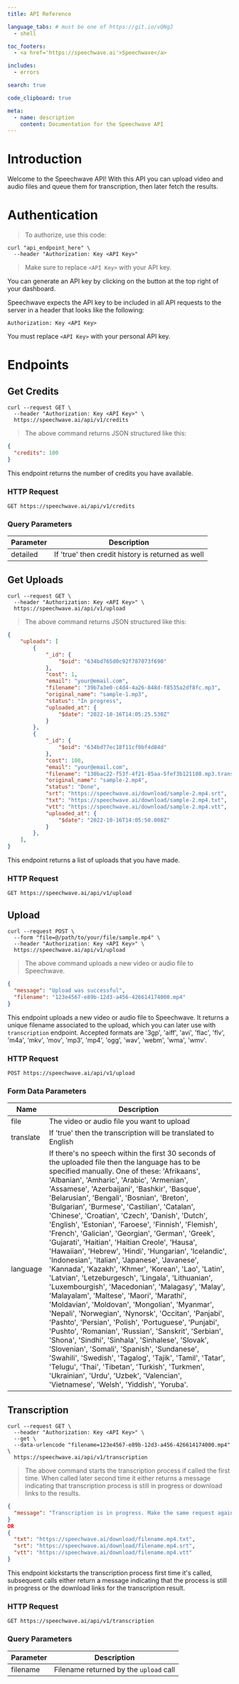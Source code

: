 ```yaml
---
title: API Reference

language_tabs: # must be one of https://git.io/vQNgJ
  - shell

toc_footers:
  - <a href='https://speechwave.ai'>Speechwave</a>

includes:
  - errors

search: true

code_clipboard: true

meta:
  - name: description
    content: Documentation for the Speechwave API
---
```


# Introduction

Welcome to the Speechwave API! With this API you can upload video and audio files and queue them for transcription, then later fetch the results.

# Authentication

> To authorize, use this code:

```shell
curl "api_endpoint_here" \
  --header "Authorization: Key <API Key>"
```

> Make sure to replace `<API Key>` with your API key.

You can generate an API key by clicking on the button at the top right of your dashboard.

Speechwave expects the API key to be included in all API requests to the server in a header that looks like the following:

`Authorization: Key <API Key>`

<aside class="notice">
You must replace <code>&lt;API Key&gt;</code> with your personal API key.
</aside>

# Endpoints

## Get Credits

```shell
curl --request GET \
  --header "Authorization: Key <API Key>" \
  https://speechwave.ai/api/v1/credits
```

> The above command returns JSON structured like this:

```json
{
  "credits": 100
}
```

This endpoint returns the number of credits you have available.

### HTTP Request

`GET https://speechwave.ai/api/v1/credits`

### Query Parameters

Parameter | Description
--------- | -----------
detailed | If 'true' then credit history is returned as well

## Get Uploads

```shell
curl --request GET \
  --header "Authorization: Key <API Key>" \
  https://speechwave.ai/api/v1/upload
```

> The above command returns JSON structured like this:

```json
{
    "uploads": [
        {
            "_id": {
                "$oid": "634bd765d0c92f787073f690"
            },
            "cost": 1,
            "email": "your@email.com",
            "filename": "39b7a3e0-c4d4-4a26-848d-f8535a2df8fc.mp3",
            "original_name": "sample-1.mp3",
            "status": "In progress",
            "uploaded_at": {
                "$date": "2022-10-16T14:05:25.530Z"
            }
        },
        {
            "_id": {
                "$oid": "634bd77ec18f11cf0bf4d84d"
            },
            "cost": 100,
            "email": "your@email.com",
            "filename": "130bac22-f53f-4f21-85aa-5fef3b121108.mp3.translate",
            "original_name": "sample-2.mp4",
            "status": "Done",
            "srt": "https://speechwave.ai/download/sample-2.mp4.srt",
            "txt": "https://speechwave.ai/download/sample-2.mp4.txt",
            "vtt": "https://speechwave.ai/download/sample-2.mp4.vtt",
            "uploaded_at": {
                "$date": "2022-10-16T14:05:50.008Z"
            }
        },
    ],
}
```

This endpoint returns a list of uploads that you have made.

### HTTP Request

`GET https://speechwave.ai/api/v1/upload`

## Upload

```shell
curl --request POST \
  --form "file=@/path/to/your/file/sample.mp4" \
  --header "Authorization: Key <API Key>" \
  https://speechwave.ai/api/v1/upload
```

> The above command uploads a new video or audio file to Speechwave.

```json
{
  "message": "Upload was successful",
  "filename": "123e4567-e89b-12d3-a456-426614174000.mp4"
}
```

This endpoint uploads a new video or audio file to Speechwave. It returns a unique filename associated to the upload, which you can later use with `transcription` endpoint. Accepted formats are '3gp', 'aiff', 'avi', 'flac', 'flv', 'm4a', 'mkv', 'mov', 'mp3', 'mp4', 'ogg', 'wav', 'webm', 'wma', 'wmv'.

### HTTP Request

`POST https://speechwave.ai/api/v1/upload`

### Form Data Parameters

Name | Description
--------- | -----------
file | The video or audio file you want to upload
translate | If 'true' then the transcription will be translated to English
language | If there's no speech within the first 30 seconds of the uploaded file then the language has to be specified manually. One of these: 'Afrikaans', 'Albanian', 'Amharic', 'Arabic', 'Armenian', 'Assamese', 'Azerbaijani', 'Bashkir', 'Basque', 'Belarusian', 'Bengali', 'Bosnian', 'Breton', 'Bulgarian', 'Burmese', 'Castilian', 'Catalan', 'Chinese', 'Croatian', 'Czech', 'Danish', 'Dutch', 'English', 'Estonian', 'Faroese', 'Finnish', 'Flemish', 'French', 'Galician', 'Georgian', 'German', 'Greek', 'Gujarati', 'Haitian', 'Haitian Creole', 'Hausa', 'Hawaiian', 'Hebrew', 'Hindi', 'Hungarian', 'Icelandic', 'Indonesian', 'Italian', 'Japanese', 'Javanese', 'Kannada', 'Kazakh', 'Khmer', 'Korean', 'Lao', 'Latin', 'Latvian', 'Letzeburgesch', 'Lingala', 'Lithuanian', 'Luxembourgish', 'Macedonian', 'Malagasy', 'Malay', 'Malayalam', 'Maltese', 'Maori', 'Marathi', 'Moldavian', 'Moldovan', 'Mongolian', 'Myanmar', 'Nepali', 'Norwegian', 'Nynorsk', 'Occitan', 'Panjabi', 'Pashto', 'Persian', 'Polish', 'Portuguese', 'Punjabi', 'Pushto', 'Romanian', 'Russian', 'Sanskrit', 'Serbian', 'Shona', 'Sindhi', 'Sinhala', 'Sinhalese', 'Slovak', 'Slovenian', 'Somali', 'Spanish', 'Sundanese', 'Swahili', 'Swedish', 'Tagalog', 'Tajik', 'Tamil', 'Tatar', 'Telugu', 'Thai', 'Tibetan', 'Turkish', 'Turkmen', 'Ukrainian', 'Urdu', 'Uzbek', 'Valencian', 'Vietnamese', 'Welsh', 'Yiddish', 'Yoruba'.

## Transcription

```shell
curl --request GET \
  --header "Authorization: Key <API Key>" \
  --get \
  --data-urlencode "filename=123e4567-e89b-12d3-a456-426614174000.mp4" \
  https://speechwave.ai/api/v1/transcription
```

> The above command starts the transcription process if called the first time. When called later second time it either returns a message indicating that transcription process is still in progress or download links to the results.

```json
{
  "message": "Transcription is in progress. Make the same request again later to fetch the results."
}
OR
{
  "txt": "https://speechwave.ai/download/filename.mp4.txt",
  "srt": "https://speechwave.ai/download/filename.mp4.srt",
  "vtt": "https://speechwave.ai/download/filename.mp4.vtt"
}
```

This endpoint kickstarts the transcription process first time it's called, subsequent calls either return a message indicating that the process is still in progress or the download links for the transcription result.

### HTTP Request

`GET https://speechwave.ai/api/v1/transcription`

### Query Parameters

Parameter | Description
--------- | -----------
filename | Filename returned by the `upload` call

